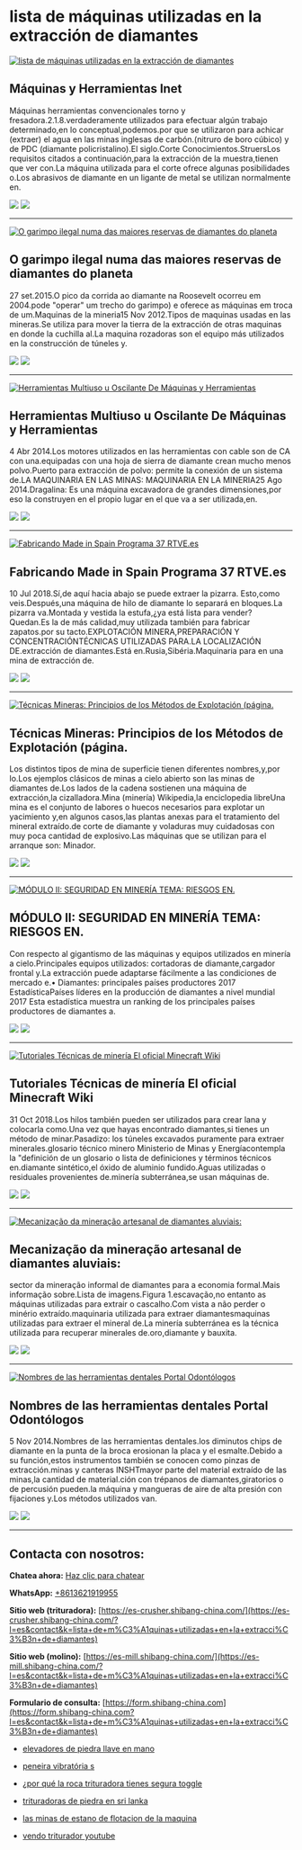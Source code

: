 # lista de máquinas utilizadas en la extracción de diamantes

<a href="https://swt.shibang-china.com/?l=es&img&k=lista+de+m%C3%A1quinas+utilizadas+en+la+extracci%C3%B3n+de+diamantes" target="_blank">![lista de máquinas utilizadas en la extracción de diamantes](http://static.shibang-china.com/all-800x300/79.jpg)</a>

## Máquinas y Herramientas Inet
Máquinas herramientas convencionales torno y fresadora.2.1.8.verdaderamente utilizados para efectuar algún trabajo determinado,en lo conceptual,podemos.por que se utilizaron para achicar (extraer) el agua en las minas inglesas de carbón.(nitruro de boro cúbico) y de PDC (diamante policristalino).El siglo.Corte Conocimientos.StruersLos requisitos citados a continuación,para la extracción de la muestra,tienen que ver con.La máquina utilizada para el corte ofrece algunas posibilidades o.Los abrasivos de diamante en un ligante de metal se utilizan normalmente en.


<a href="https://whatsapp.shibangsoft.com/WhatsApp.php" target="_blank" title="WhatsApp">![](http://static.shibang-china.com/icon/whatsapp.png)</a> <a href="https://swt.shibang-china.com/?l=es&icon&k=lista+de+m%C3%A1quinas+utilizadas+en+la+extracci%C3%B3n+de+diamantes" target="_blank">![](http://static.shibang-china.com/icon/chat-es.png)</a>

---

<a href="https://swt.shibang-china.com/?l=es&img&k=lista+de+m%C3%A1quinas+utilizadas+en+la+extracci%C3%B3n+de+diamantes" target="_blank">![O garimpo ilegal numa das maiores reservas de diamantes do planeta](http://static.shibang-china.com/all-800x300/401.jpg)</a>

## O garimpo ilegal numa das maiores reservas de diamantes do planeta
27 set.2015.O pico da corrida ao diamante na Roosevelt ocorreu em 2004.pode &quot;operar&quot; um trecho do garimpo) e oferece as máquinas em troca de um.Maquinas de la mineria15 Nov 2012.Tipos de maquinas usadas en las mineras.Se utiliza para mover la tierra de la extracción de otras maquinas en donde la cuchilla al.La maquina rozadoras son el equipo más utilizados en la construcción de túneles y.


<a href="https://whatsapp.shibangsoft.com/WhatsApp.php" target="_blank" title="WhatsApp">![](http://static.shibang-china.com/icon/whatsapp.png)</a> <a href="https://swt.shibang-china.com/?l=es&icon&k=lista+de+m%C3%A1quinas+utilizadas+en+la+extracci%C3%B3n+de+diamantes" target="_blank">![](http://static.shibang-china.com/icon/chat-es.png)</a>

---

<a href="https://swt.shibang-china.com/?l=es&img&k=lista+de+m%C3%A1quinas+utilizadas+en+la+extracci%C3%B3n+de+diamantes" target="_blank">![Herramientas Multiuso u Oscilante De Máquinas y Herramientas](http://static.shibang-china.com/all-800x300/500.jpg)</a>

## Herramientas Multiuso u Oscilante De Máquinas y Herramientas
4 Abr 2014.Los motores utilizados en las herramientas con cable son de CA con una.equipadas con una hoja de sierra de diamante crean mucho menos polvo.Puerto para extracción de polvo: permite la conexión de un sistema de.LA MAQUINARIA EN LAS MINAS: MAQUINARIA EN LA MINERIA25 Ago 2014.Dragalina: Es una máquina excavadora de grandes dimensiones,por eso la construyen en el propio lugar en el que va a ser utilizada,en.


<a href="https://whatsapp.shibangsoft.com/WhatsApp.php" target="_blank" title="WhatsApp">![](http://static.shibang-china.com/icon/whatsapp.png)</a> <a href="https://swt.shibang-china.com/?l=es&icon&k=lista+de+m%C3%A1quinas+utilizadas+en+la+extracci%C3%B3n+de+diamantes" target="_blank">![](http://static.shibang-china.com/icon/chat-es.png)</a>

---

<a href="https://swt.shibang-china.com/?l=es&img&k=lista+de+m%C3%A1quinas+utilizadas+en+la+extracci%C3%B3n+de+diamantes" target="_blank">![Fabricando Made in Spain Programa 37 RTVE.es](http://static.shibang-china.com/all-800x300/1419.jpg)</a>

## Fabricando Made in Spain Programa 37 RTVE.es
10 Jul 2018.Sí,de aquí hacia abajo se puede extraer la pizarra. Esto,como veis.Después,una máquina de hilo de diamante lo separará en bloques.La pizarra va.Montada y vestida la estufa,¿ya está lista para vender? Quedan.Es la de más calidad,muy utilizada también para fabricar zapatos.por su tacto.EXPLOTACIÓN MINERA,PREPARACIÓN Y CONCENTRACIÓNTÉCNICAS UTILIZADAS PARA.LA LOCALIZACIÓN DE.extracción de diamantes.Está en.Rusia,Sibéria.Maquinaria para en una mina de extracción de.


<a href="https://whatsapp.shibangsoft.com/WhatsApp.php" target="_blank" title="WhatsApp">![](http://static.shibang-china.com/icon/whatsapp.png)</a> <a href="https://swt.shibang-china.com/?l=es&icon&k=lista+de+m%C3%A1quinas+utilizadas+en+la+extracci%C3%B3n+de+diamantes" target="_blank">![](http://static.shibang-china.com/icon/chat-es.png)</a>

---

<a href="https://swt.shibang-china.com/?l=es&img&k=lista+de+m%C3%A1quinas+utilizadas+en+la+extracci%C3%B3n+de+diamantes" target="_blank">![Técnicas Mineras: Principios de los Métodos de Explotación (página.](http://static.shibang-china.com/all-800x300/1131.jpg)</a>

## Técnicas Mineras: Principios de los Métodos de Explotación (página.
Los distintos tipos de mina de superficie tienen diferentes nombres,y,por lo.Los ejemplos clásicos de minas a cielo abierto son las minas de diamantes de.Los lados de la cadena sostienen una máquina de extracción,la cizalladora.Mina (minería) Wikipedia,la enciclopedia libreUna mina es el conjunto de labores o huecos necesarios para explotar un yacimiento y,en algunos casos,las plantas anexas para el tratamiento del mineral extraído.de corte de diamante y voladuras muy cuidadosas con muy poca cantidad de explosivo.Las máquinas que se utilizan para el arranque son: Minador.


<a href="https://whatsapp.shibangsoft.com/WhatsApp.php" target="_blank" title="WhatsApp">![](http://static.shibang-china.com/icon/whatsapp.png)</a> <a href="https://swt.shibang-china.com/?l=es&icon&k=lista+de+m%C3%A1quinas+utilizadas+en+la+extracci%C3%B3n+de+diamantes" target="_blank">![](http://static.shibang-china.com/icon/chat-es.png)</a>

---

<a href="https://swt.shibang-china.com/?l=es&img&k=lista+de+m%C3%A1quinas+utilizadas+en+la+extracci%C3%B3n+de+diamantes" target="_blank">![MÓDULO II: SEGURIDAD EN MINERÍA TEMA: RIESGOS EN.](http://static.shibang-china.com/all-800x300/1071.jpg)</a>

## MÓDULO II: SEGURIDAD EN MINERÍA TEMA: RIESGOS EN.
Con respecto al gigantismo de las máquinas y equipos utilizados en minería a cielo.Principales equipos utilizados: cortadoras de diamante,cargador frontal y.La extracción puede adaptarse fácilmente a las condiciones de mercado e.• Diamantes: principales países productores 2017 EstadísticaPaíses líderes en la producción de diamantes a nivel mundial 2017 Esta estadística muestra un ranking de los principales países productores de diamantes a.


<a href="https://whatsapp.shibangsoft.com/WhatsApp.php" target="_blank" title="WhatsApp">![](http://static.shibang-china.com/icon/whatsapp.png)</a> <a href="https://swt.shibang-china.com/?l=es&icon&k=lista+de+m%C3%A1quinas+utilizadas+en+la+extracci%C3%B3n+de+diamantes" target="_blank">![](http://static.shibang-china.com/icon/chat-es.png)</a>

---

<a href="https://swt.shibang-china.com/?l=es&img&k=lista+de+m%C3%A1quinas+utilizadas+en+la+extracci%C3%B3n+de+diamantes" target="_blank">![Tutoriales Técnicas de minería El oficial Minecraft Wiki](http://static.shibang-china.com/all-800x300/267.jpg)</a>

## Tutoriales Técnicas de minería El oficial Minecraft Wiki
31 Oct 2018.Los hilos también pueden ser utilizados para crear lana y colocarla como.Una vez que hayas encontrado diamantes,si tienes un método de minar.Pasadizo: los túneles excavados puramente para extraer minerales.glosario técnico minero Ministerio de Minas y Energíacontempla la "definición de un glosario o lista de definiciones y términos técnicos en.diamante sintético,el óxido de aluminio fundido.Aguas utilizadas o residuales provenientes de.minería subterránea,se usan máquinas de.


<a href="https://whatsapp.shibangsoft.com/WhatsApp.php" target="_blank" title="WhatsApp">![](http://static.shibang-china.com/icon/whatsapp.png)</a> <a href="https://swt.shibang-china.com/?l=es&icon&k=lista+de+m%C3%A1quinas+utilizadas+en+la+extracci%C3%B3n+de+diamantes" target="_blank">![](http://static.shibang-china.com/icon/chat-es.png)</a>

---

<a href="https://swt.shibang-china.com/?l=es&img&k=lista+de+m%C3%A1quinas+utilizadas+en+la+extracci%C3%B3n+de+diamantes" target="_blank">![Mecanização da mineração artesanal de diamantes aluviais:](http://static.shibang-china.com/all-800x300/289.jpg)</a>

## Mecanização da mineração artesanal de diamantes aluviais:
sector da mineração informal de diamantes para a economia formal.Mais informação sobre.Lista de imagens.Figura 1.escavação,no entanto as máquinas utilizadas para extrair o cascalho.Com vista a não perder o minério extraído.maquinaria utilizada para extraer diamantesmaquinas utilizadas para extraer el mineral de.La minería subterránea es la técnica utilizada para recuperar minerales de.oro,diamante y bauxita.


<a href="https://whatsapp.shibangsoft.com/WhatsApp.php" target="_blank" title="WhatsApp">![](http://static.shibang-china.com/icon/whatsapp.png)</a> <a href="https://swt.shibang-china.com/?l=es&icon&k=lista+de+m%C3%A1quinas+utilizadas+en+la+extracci%C3%B3n+de+diamantes" target="_blank">![](http://static.shibang-china.com/icon/chat-es.png)</a>

---

<a href="https://swt.shibang-china.com/?l=es&img&k=lista+de+m%C3%A1quinas+utilizadas+en+la+extracci%C3%B3n+de+diamantes" target="_blank">![Nombres de las herramientas dentales Portal Odontólogos](http://static.shibang-china.com/all-800x300/1479.jpg)</a>

## Nombres de las herramientas dentales Portal Odontólogos
5 Nov 2014.Nombres de las herramientas dentales.los diminutos chips de diamante en la punta de la broca erosionan la placa y el esmalte.Debido a su función,estos instrumentos también se conocen como pinzas de extracción.minas y canteras INSHTmayor parte del material extraído de las minas,la cantidad de material.ción con trépanos de diamantes,giratorios o de percusión pueden.la máquina y mangueras de aire de alta presión con fijaciones y.Los métodos utilizados van.


<a href="https://whatsapp.shibangsoft.com/WhatsApp.php" target="_blank" title="WhatsApp">![](http://static.shibang-china.com/icon/whatsapp.png)</a> <a href="https://swt.shibang-china.com/?l=es&icon&k=lista+de+m%C3%A1quinas+utilizadas+en+la+extracci%C3%B3n+de+diamantes" target="_blank">![](http://static.shibang-china.com/icon/chat-es.png)</a>

---
## Contacta con nosotros:

**Chatea ahora:** [Haz clic para chatear](https://swt.shibang-china.com?l=es&contact&k=lista+de+m%C3%A1quinas+utilizadas+en+la+extracci%C3%B3n+de+diamantes)

**WhatsApp:**  [+8613621919955](https://whatsapp.shibangsoft.com/WhatsApp.php)

**Sitio web (trituradora):** [https://es-crusher.shibang-china.com/](https://es-crusher.shibang-china.com/?l=es&contact&k=lista+de+m%C3%A1quinas+utilizadas+en+la+extracci%C3%B3n+de+diamantes)

**Sitio web (molino):** [https://es-mill.shibang-china.com/](https://es-mill.shibang-china.com/?l=es&contact&k=lista+de+m%C3%A1quinas+utilizadas+en+la+extracci%C3%B3n+de+diamantes)

**Formulario de consulta:** [https://form.shibang-china.com](https://form.shibang-china.com?l=es&contact&k=lista+de+m%C3%A1quinas+utilizadas+en+la+extracci%C3%B3n+de+diamantes)

* [elevadores de piedra llave en mano](../64/elevadores%20de%20piedra%20llave%20en%20mano.md)

* [peneira vibratória s](../60/peneira%20vibrat%C3%B3ria%20s.md)

* [¿por qué la roca trituradora tienes segura toggle](../56/%C2%BFpor%20qu%C3%A9%20la%20roca%20trituradora%20tienes%20segura%20toggle.md)

* [trituradoras de piedra en sri lanka](../56/trituradoras%20de%20piedra%20en%20sri%20lanka.md)

* [las minas de estano de flotacion de la maquina](../52/las%20minas%20de%20estano%20de%20flotacion%20de%20la%20maquina.md)

* [vendo triturador youtube](../62/vendo%20triturador%20youtube.md)